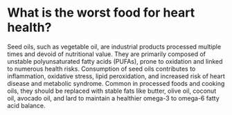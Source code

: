 # What is the worst food for heart health?

Seed oils, such as vegetable oil, are industrial products processed multiple times and devoid of nutritional value. They are primarily composed of unstable polyunsaturated fatty acids (PUFAs), prone to oxidation and linked to numerous health risks. Consumption of seed oils contributes to inflammation, oxidative stress, lipid peroxidation, and increased risk of heart disease and metabolic syndrome. Common in processed foods and cooking oils, they should be replaced with stable fats like butter, olive oil, coconut oil, avocado oil, and lard to maintain a healthier omega-3 to omega-6 fatty acid balance.